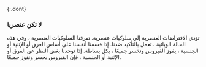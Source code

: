 {:.dont} 
 ### لا تكن عنصريا 

 تؤدي الافتراضات العنصرية إلى سلوكيات عنصرية. تفرقنا السلوكيات العنصرية ، وفي هذه الحالة الوبائية ، تعمل بالتأكيد ضدنا. إذا قسمنا أنفسنا على أساس العرق أو الإثنية أو الجنسية ، يفوز الفيروس ونخسر جميعًا ،  بكل بساطة. إذا توحدنا بغض النظر عن العرق أو الإثنية أو الجنسية ، فإن الفيروس يخسر ونفوز جميعًا. 
